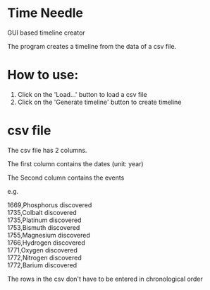 # Time Needle
GUI based timeline creator

The program creates a timeline from the data of a csv file.

# How to use:
1. Click on the 'Load...' button to load a csv file
2. Click on the 'Generate timeline' button to create timeline

# csv file
The csv file has 2 columns.

The first column contains the dates (unit: year)

The Second column contains the events

e.g.

1669,Phosphorus discovered  
1735,Colbalt discovered  
1735,Platinum discovered  
1753,Bismuth discovered  
1755,Magnesium discovered  
1766,Hydrogen discovered  
1771,Oxygen discovered  
1772,Nitrogen discovered  
1772,Barium discovered

The rows in the csv don't have to be entered in chronological order